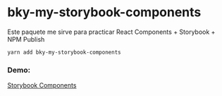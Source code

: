 
# bky-my-storybook-components

Este paquete me sirve para practicar React Components + Storybook + NPM Publish

```
yarn add bky-my-storybook-components
```

### Demo:
[Storybook Components](https://backyta.github.io/SB-components-vite/?path=/docs/configure-your-project--docs)